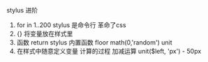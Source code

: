 stylus 进阶
1. for in 1..200
stylus 是命令行 革命了css
2. {} 将变量放在样式里
3. 函数 return 
  stylus 内置函数 
  floor math(0,'random') 
  unit 
4. 在样式中随意定义变量 计算的过程
加减运算 unit($left, 'px') - 50px